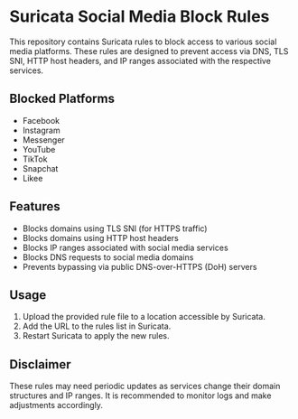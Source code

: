 # Suricata Social Media Block Rules

This repository contains Suricata rules to block access to various social media platforms. These rules are designed to prevent access via DNS, TLS SNI, HTTP host headers, and IP ranges associated with the respective services.

## Blocked Platforms
- Facebook
- Instagram
- Messenger
- YouTube
- TikTok
- Snapchat
- Likee

## Features
- Blocks domains using TLS SNI (for HTTPS traffic)
- Blocks domains using HTTP host headers
- Blocks IP ranges associated with social media services
- Blocks DNS requests to social media domains
- Prevents bypassing via public DNS-over-HTTPS (DoH) servers

## Usage
1. Upload the provided rule file to a location accessible by Suricata.
2. Add the URL to the rules list in Suricata.
3. Restart Suricata to apply the new rules.

## Disclaimer
These rules may need periodic updates as services change their domain structures and IP ranges. It is recommended to monitor logs and make adjustments accordingly.

